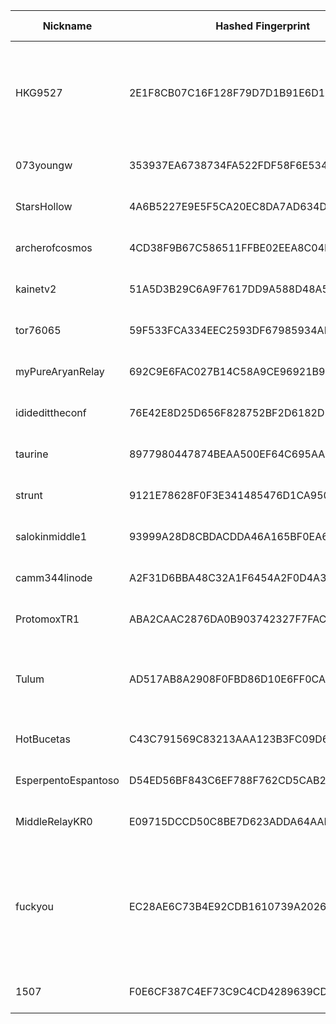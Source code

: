 | Nickname |  Hashed Fingerprint	| Or Addresses | Contact | Running | Flags | Last Seen | First Seen | Last Restarted | Advertised Bandwidth | Platform | Version | Version Status | Recommended Version | Verified hostnames | Exit policy |
|---|---|---|---|---|---|---|---|---|---|---|---|---|---|---|---|
|HKG9527 | 2E1F8CB07C16F128F79D7D1B91E6D10E72CE389B | ["202.6.204.129:9527","[2001:df6:11c0:2726::1688]:9527"] | a@kxy.ovh | true | Exit, Running, V2Dir, Valid | 2025-09-21 20:00:00 | 2025-09-21 17:00:00 | 2025-09-21 16:44:41 | 0 | Tor 0.4.8.18 on Linux | 0.4.8.18 | recommended | true | N/A | ["reject 0.0.0.0/8:*","reject 169.254.0.0/16:*","reject 127.0.0.0/8:*","reject 192.168.0.0/16:*","reject 10.0.0.0/8:*","reject 172.16.0.0/12:*","reject 202.6.204.129:*","accept *:*"]|
|073youngw | 353937EA6738734FA522FDF58F6E534BFBE1E884 | ["77.165.33.171:9001"] | w@winnende.team | true | Running, V2Dir, Valid | 2025-09-21 20:00:00 | 2025-09-21 14:00:00 | 2025-09-21 12:31:10 | 0 | Tor 0.4.8.17 on Linux | 0.4.8.17 | recommended | true | N/A | ["reject *:*"]|
|StarsHollow | 4A6B5227E9E5F5CA20EC8DA7AD634DB8DDA87D9E | ["83.190.118.126:9001"] | barren wasteland at proton me | false | Running, V2Dir, Valid | 2025-09-21 18:00:00 | 2025-09-21 18:00:00 | 2025-09-21 18:07:21 | 2909184 | Tor 0.4.8.17 on Linux | 0.4.8.17 | recommended | true | ["c83-190-118-126.bredband.tele2.se"] | ["reject *:*"]|
|archerofcosmos | 4CD38F9B67C586511FFBE02EEA8C04B8B1F8ED00 | ["78.186.133.80:9001"] | N/A | true | Running, V2Dir, Valid | 2025-09-21 20:00:00 | 2025-09-21 08:00:00 | 2025-09-21 07:30:23 | 0 | Tor 0.4.8.18 on Linux | 0.4.8.18 | recommended | true | N/A | ["reject *:*"]|
|kainetv2 | 51A5D3B29C6A9F7617DD9A588D48A5F07A27CDFA | ["82.66.180.159:7443"] | kai-network@proton.me | true | Running, V2Dir, Valid | 2025-09-21 20:00:00 | 2025-09-21 13:00:00 | 2025-09-21 12:20:14 | 0 | Tor 0.4.8.10 on Linux | 0.4.8.10 | recommended | true | N/A | ["reject *:*"]|
|tor76065 | 59F533FCA334EEC2593DF67985934ABC416BAFF0 | ["99.9.12.152:9001"] | tor76065@gmail.com | true | Running, V2Dir, Valid | 2025-09-21 20:00:00 | 2025-09-21 10:00:00 | 2025-09-21 08:50:34 | 0 | Tor 0.4.8.18 on Linux | 0.4.8.18 | recommended | true | N/A | ["reject *:*"]|
|myPureAryanRelay | 692C9E6FAC027B14C58A9CE96921B95C493BD0E7 | ["93.123.39.91:443"] | ewww@nigge.rs | true | Running, V2Dir, Valid | 2025-09-21 20:00:00 | 2025-09-21 15:00:00 | 2025-09-21 14:18:09 | 0 | Tor 0.4.8.10 on Linux | 0.4.8.10 | recommended | true | N/A | ["reject *:*"]|
|ididedittheconf | 76E42E8D25D656F828752BF2D6182D198EC2583C | ["77.47.108.38:9001"] | Relay Operator <info AT tor-relay DOT eu DOT org> | true | Running, V2Dir, Valid | 2025-09-21 20:00:00 | 2025-09-21 05:00:00 | 2025-09-21 03:47:16 | 0 | Tor 0.4.8.18 on Linux | 0.4.8.18 | recommended | true | N/A | ["reject *:*"]|
|taurine | 8977980447874BEAA500EF64C695AA5603F60E91 | ["144.172.73.56:9001","[2001:41d0:720:e300:56::]:9001"] | <iicmp AT protonmail dot ch> | true | Running, V2Dir, Valid | 2025-09-21 20:00:00 | 2025-09-21 11:00:00 | 2025-09-21 10:20:06 | 0 | Tor 0.4.8.18 on Linux | 0.4.8.18 | recommended | true | N/A | ["reject *:*"]|
|strunt | 9121E78628F0F3E341485476D1CA950A64B1A032 | ["103.177.248.177:9001","[2a13:7c81:122::2]:9001"] | trnf AT posteo DOT pm | true | Running, V2Dir, Valid | 2025-09-21 20:00:00 | 2025-09-21 20:00:00 | 2025-09-21 19:08:44 | 0 | Tor 0.4.8.18 on Linux | 0.4.8.18 | recommended | true | N/A | ["reject *:*"]|
|salokinmiddle1 | 93999A28D8CBDACDDA46A165BF0EA62FF385462C | ["164.92.65.127:443"] | Nik Nik <s2739486@ed.ac.uk> | true | Running, V2Dir, Valid | 2025-09-21 20:00:00 | 2025-09-21 10:00:00 | 2025-09-21 09:24:49 | 0 | Tor 0.4.8.14 on Linux | 0.4.8.14 | recommended | true | N/A | ["reject *:*"]|
|camm344linode | A2F31D6BBA48C32A1F6454A2F0D4A30064918017 | ["45.79.40.231:9001","[2600:3c00::2000:bcff:fefa:5914]:9001"] | camm <cmcv10344@proton.me> | true | Running, Valid | 2025-09-21 20:00:00 | 2025-09-21 02:00:00 | 2025-09-21 01:01:24 | 0 | Tor 0.4.8.10 on Linux | 0.4.8.10 | recommended | true | ["45-79-40-231.ip.linodeusercontent.com"] | ["reject *:*"]|
|ProtomoxTR1 | ABA2CAAC2876DA0B903742327F7FACE8AC4AB2B3 | ["70.109.184.179:9001"] | contact@amphium.xyz | true | Running, V2Dir, Valid | 2025-09-21 20:00:00 | 2025-09-21 05:00:00 | 2025-09-21 04:15:50 | 0 | Tor 0.4.8.18 on Linux | 0.4.8.18 | recommended | true | N/A | ["reject *:*"]|
|Tulum | AD517AB8A2908F0FBD86D10E6FF0CA929474068A | ["71.143.139.54:9001"] | tulumtor@gmail.com | true | Running, V2Dir, Valid | 2025-09-21 20:00:00 | 2025-09-21 19:00:00 | 2025-09-21 18:03:32 | 0 | Tor 0.4.9.2-alpha on Windows 8 [or later] | 0.4.9.2-alpha | recommended | true | ["71-143-139-54.lightspeed.sndgca.sbcglobal.net"] | ["reject *:*"]|
|HotBucetas | C43C791569C83213AAA123B3FC09D6F4FE269806 | ["194.87.178.136:443","[2605:e440:34::2ed]:443"] | dev@leonam.top | true | Running, V2Dir, Valid | 2025-09-21 20:00:00 | 2025-09-21 18:00:00 | 2025-09-21 17:43:46 | 0 | Tor 0.4.8.10 on Linux | 0.4.8.10 | recommended | true | N/A | ["reject *:*"]|
|EsperpentoEspantoso | D54ED56BF843C6EF788F762CD5CAB2CD583AFC40 | ["79.112.42.224:9003"] | espantodssoesperpento@yahoo.com | true | Running, V2Dir, Valid | 2025-09-21 20:00:00 | 2025-09-21 12:00:00 | 2025-09-21 12:48:51 | 0 | Tor 0.4.8.10 on Linux | 0.4.8.10 | recommended | true | N/A | ["reject *:*"]|
|MiddleRelayKR0 | E09715DCCD50C8BE7D623ADDA64AAED4607BC650 | ["158.247.192.85:9001"] | MiddleRelayKR0 | true | Running, Valid | 2025-09-21 20:00:00 | 2025-09-21 10:00:00 | 2025-09-21 09:33:25 | 0 | Tor 0.4.8.10 on Linux | 0.4.8.10 | recommended | true | N/A | ["reject *:*"]|
|fuckyou | EC28AE6C73B4E92CDB1610739A202690BBB1D134 | ["15.204.233.3:9001","[2604:2dc0:101:200::18a7]:9001"] | N/A | true | Exit, Running, V2Dir, Valid | 2025-09-21 20:00:00 | 2025-09-21 18:00:00 | 2025-09-21 17:20:09 | 0 | Tor 0.4.8.17 on Linux | 0.4.8.17 | recommended | true | ["vps-3ba15a2d.vps.ovh.us"] | ["reject 0.0.0.0/8:*","reject 169.254.0.0/16:*","reject 127.0.0.0/8:*","reject 192.168.0.0/16:*","reject 10.0.0.0/8:*","reject 172.16.0.0/12:*","reject 15.204.233.3:*","accept *:53","accept *:80","accept *:443","reject *:*"]|
|1507 | F0E6CF387C4EF73C9C4CD4289639CD54B050FB39 | ["193.237.155.109:9002"] | N/A | true | Running, V2Dir, Valid | 2025-09-21 20:00:00 | 2025-09-21 03:00:00 | 2025-09-21 13:32:02 | 0 | Tor 0.4.8.14 on Linux | 0.4.8.14 | recommended | true | ["static-193-237-155-109.vodafonexdsl.co.uk"] | ["reject *:*"]|
